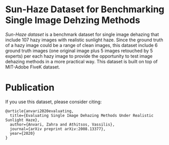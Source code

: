 # Sun-Haze Dataset for Benchmarking Single Image Dehzing Methods
*Sun-Haze dataset* is a benchmark dataset for single image dehazing that include 107 hazy images with realistic sunlight haze. Since the ground truth of a hazy image could be a range of clean images, this dataset include 6 ground truth images (one original image plus 5 images retouched by 5 experts) per each hazy image to provide the opportunity to test image dehazing methods in a more practical way. This dataset is built on top of MIT-Adobe FiveK dataset.

# Publication
If you use this dataset, please consider citing:

    @article{anvari2020evaluating,
      title={Evaluating Single Image Dehazing Methods Under Realistic Sunlight Haze},
      author={Anvari, Zahra and Athitsos, Vassilis},
      journal={arXiv preprint arXiv:2008.13377},
      year={2020}
    }

